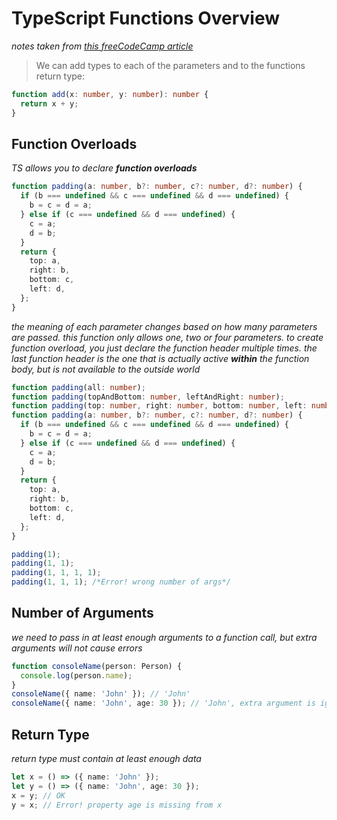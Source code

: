 # TypeScript Functions Overview

_notes taken from [this freeCodeCamp article](https://www.freecodecamp.org/news/the-definitive-typescript-handbook/)_

> We can add types to each of the parameters and to the functions return type:

```ts
function add(x: number, y: number): number {
  return x + y;
}
```

## Function Overloads

_TS allows you to declare **function overloads**_

```ts
function padding(a: number, b?: number, c?: number, d?: number) {
  if (b === undefined && c === undefined && d === undefined) {
    b = c = d = a;
  } else if (c === undefined && d === undefined) {
    c = a;
    d = b;
  }
  return {
    top: a,
    right: b,
    bottom: c,
    left: d,
  };
}
```

_the meaning of each parameter changes based on how many parameters are passed. this function only allows one, two or four parameters. to create function overload, you just declare the function header multiple times. the last function header is the one that is actually active **within** the function body, but is not available to the outside world_

```ts
function padding(all: number);
function padding(topAndBottom: number, leftAndRight: number);
function padding(top: number, right: number, bottom: number, left: number);
function padding(a: number, b?: number, c?: number, d?: number) {
  if (b === undefined && c === undefined && d === undefined) {
    b = c = d = a;
  } else if (c === undefined && d === undefined) {
    c = a;
    d = b;
  }
  return {
    top: a,
    right: b,
    bottom: c,
    left: d,
  };
}

padding(1);
padding(1, 1);
padding(1, 1, 1, 1);
padding(1, 1, 1); /*Error! wrong number of args*/
```

## Number of Arguments

_we need to pass in at least enough arguments to a function call, but extra arguments will not cause errors_

```ts
function consoleName(person: Person) {
  console.log(person.name);
}
consoleName({ name: 'John' }); // 'John'
consoleName({ name: 'John', age: 30 }); // 'John', extra argument is ignored
```

## Return Type

_return type must contain at least enough data_

```ts
let x = () => ({ name: 'John' });
let y = () => ({ name: 'John', age: 30 });
x = y; // OK
y = x; // Error! property age is missing from x
```
